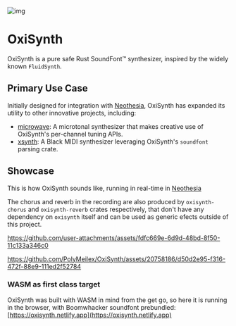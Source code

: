 ![img](https://github.com/PolyMeilex/OxiSynth/assets/20758186/3773d917-920f-498b-94a1-a7504bd986f8)

# OxiSynth

OxiSynth is a pure safe Rust SoundFont™ synthesizer, inspired by the widely known `FluidSynth`.  

## Primary Use Case  
Initially designed for integration with [Neothesia](https://github.com/PolyMeilex/Neothesia), OxiSynth has expanded its utility to other innovative projects, including:  
- [microwave](https://github.com/Woyten/tune/tree/main/microwave): A microtonal synthesizer that makes creative use of OxiSynth's per-channel tuning APIs.  
- [xsynth](https://github.com/BlackMIDIDevs/xsynth): A Black MIDI synthesizer leveraging OxiSynth's `soundfont` parsing crate.

## Showcase

This is how OxiSynth sounds like, running in real-time in [Neothesia](https://github.com/PolyMeilex/Neothesia)

The chorus and reverb in the recording are also produced by `oxisynth-chorus` and `oxisynth-reverb` crates respectively, that don't have any dependency on `oxisynth` itself and can be used as generic efects outside of this project.

https://github.com/user-attachments/assets/fdfc669e-6d9d-48bd-8f50-11c133a346c0

https://github.com/PolyMeilex/OxiSynth/assets/20758186/d50d2e95-f316-472f-88e9-111ed2f52784

### WASM as first class target

OxiSynth was built with WASM in mind from the get go, so here it is running in the browser, with Boomwhacker soundfont prebundled:
[https://oxisynth.netlify.app](https://oxisynth.netlify.app)
